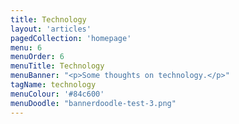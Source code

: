 ```yaml
---
title: Technology
layout: 'articles'
pagedCollection: 'homepage'
menu: 6
menuOrder: 6
menuTitle: Technology
menuBanner: "<p>Some thoughts on technology.</p>"
tagName: technology
menuColour: '#84c600'
menuDoodle: "bannerdoodle-test-3.png"
---
```

